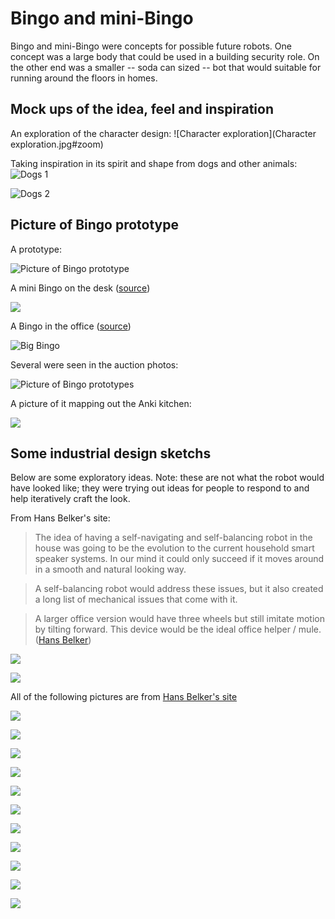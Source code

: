 # Bingo and mini-Bingo

Bingo and mini-Bingo were concepts for possible future robots.
One concept was a large body that could be used in a building security role.
On the other end was a smaller -- soda can sized -- bot that would suitable
for running around the floors in homes.

## Mock ups of the idea, feel and inspiration

An exploration of the character design:
![Character exploration](Character exploration.jpg#zoom)

Taking inspiration in its spirit and shape from dogs and other animals:
![Dogs 1](83664161_775588262963003_2498500476014690304_n.jpg)

![Dogs 2](Bingo_RnD_2019_006b-e1582640749420.jpg#zoom)


## Picture of Bingo prototype
A prototype:

![Picture of Bingo prototype](bingo-prototype.png#zoom)

A mini Bingo on the desk ([source](https://discord.com/channels/527874754342944770/672181630240161794/682549620152467481))

![](Screenshot_20200217-185546.png)

A Bingo in the office ([source](https://discord.com/channels/527874754342944770/672181630240161794/761798072358404096))

![Big Bingo](big-bingo.jpg#zoom)

Several were seen in the auction photos:

![Picture of Bingo prototypes](239-34-1557972964--1024x768.jpg#zoom)

A picture of it mapping out the Anki kitchen:

![](Screen-Shot-2020-02-25-at-9.png#zoom)

## Some industrial design sketchs
Below are some exploratory ideas.  Note: these are not what the robot would
have looked like; they were trying out ideas for people to respond to and
help iteratively craft the look.

From Hans Belker's site:

> The idea of having a self-navigating and self-balancing robot in the house was going to be the evolution to the current household smart speaker systems. In our mind it could only succeed if it moves around in a smooth and natural looking way.

> A self-balancing robot would address these issues, but it also created a long list of mechanical issues that come with it.

> A larger office version would have three wheels but still imitate motion by tilting forward. This device would be the ideal office helper / mule. ([Hans Belker](https://www.haraldbelker.com/consumer-products/anki-drive/))

![](belker-bingo.jpg#zoom)

![](belker-bingo-1.jpg#zoom)

All of the following pictures are from [Hans Belker's site](https://www.haraldbelker.com/wp-content/uploads/2020/04/)

![](01_Bingo-1536x1024.jpg#zoom)

![](02_Bingo-1536x864.jpg#zoom)

![](03_Bingo-1536x864.jpg#zoom)

![](04_Bingo-1536x864.jpg#zoom)

![](05_Bingo-1536x862.jpg#zoom)

![](06_Bingo-1536x1087.jpg#zoom)

![](07_Bingo-1536x864.jpg#zoom)

![](08_Bingo-1536x864.jpg#zoom)

![](09_Bingo-1536x864.jpg#zoom)

![](10_Bingo-1536x864.jpg#zoom)

![](tile-1536x1080.jpg#zoom)


